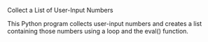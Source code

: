 Collect a List of User-Input Numbers

This Python program collects user-input numbers and creates a list containing those numbers using a loop and the eval() function.